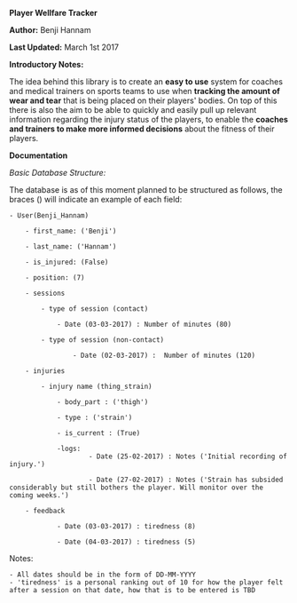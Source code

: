 **Player Wellfare Tracker**

**Author:** Benji Hannam

**Last Updated:** March 1st 2017

**Introductory Notes:**

The idea behind this library is to create an **easy to use** system for coaches and medical trainers on sports teams to use when **tracking the amount of wear and tear** that is being placed on their players' bodies. On top of this there is also the aim to be able to quickly and easily pull up relevant information regarding the injury status of the players, to enable the **coaches and trainers to make more informed decisions** about the fitness of their players.

**Documentation**

*Basic Database Structure:*
	
The database is as of this moment planned to be structured as follows, the braces () will indicate an example of each field:

	- User(Benji_Hannam)

		- first_name: ('Benji')

		- last_name: ('Hannam')

		- is_injured: (False)

		- position: (7)

		- sessions

			- type of session (contact)

				- Date (03-03-2017) : Number of minutes (80)

			- type of session (non-contact)

					- Date (02-03-2017) :  Number of minutes (120) 

		- injuries

			- injury name (thing_strain)

				- body_part : ('thigh')

				- type : ('strain')

				- is_current : (True)

				-logs:
						- Date (25-02-2017) : Notes ('Initial recording of injury.')

						- Date (27-02-2017) : Notes ('Strain has subsided considerably but still bothers the player. Will monitor over the coming weeks.')

		- feedback

				- Date (03-03-2017) : tiredness (8)

				- Date (04-03-2017) : tiredness (5)

Notes:
	
	- All dates should be in the form of DD-MM-YYYY
	- 'tiredness' is a personal ranking out of 10 for how the player felt after a session on that date, how that is to be entered is TBD










